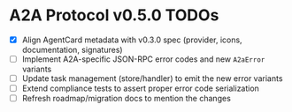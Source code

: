 # A2A Protocol v0.5.0 TODOs

- [x] Align AgentCard metadata with v0.3.0 spec (provider, icons, documentation, signatures)
- [ ] Implement A2A-specific JSON-RPC error codes and new `A2aError` variants
- [ ] Update task management (store/handler) to emit the new error variants
- [ ] Extend compliance tests to assert proper error code serialization
- [ ] Refresh roadmap/migration docs to mention the changes
